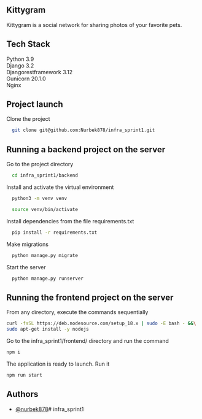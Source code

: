 ## Kittygram

Kittygram is a social network for sharing photos of your favorite pets.

## Tech Stack

Python 3.9\
Django 3.2\
Djangorestframework 3.12\
Gunicorn 20.1.0 \
Nginx

## Project launch
Clone the project

```bash
  git clone git@github.com:Nurbek878/infra_sprint1.git
```
## Running a backend project on the server

Go to the project directory

```bash
  cd infra_sprint1/backend
```
Install and activate the virtual environment
```bash
  python3 -m venv venv
```
```bash
  source venv/bin/activate
```
Install dependencies from the file requirements.txt

```bash
  pip install -r requirements.txt
```
Make migrations
```bash
  python manage.py migrate
```
Start the server

```bash
  python manage.py runserver
```

## Running the frontend project on the server

From any directory, execute the commands sequentially

```bash
curl -fsSL https://deb.nodesource.com/setup_18.x | sudo -E bash - &&\
sudo apt-get install -y nodejs 
```
Go to the infra_sprint1/frontend/ directory and run the command

```bash
npm i  
```
The application is ready to launch. Run it

```bash
npm run start 
```

## Authors

- [@nurbek878](https://github.com/Nurbek878)# infra_sprint1
